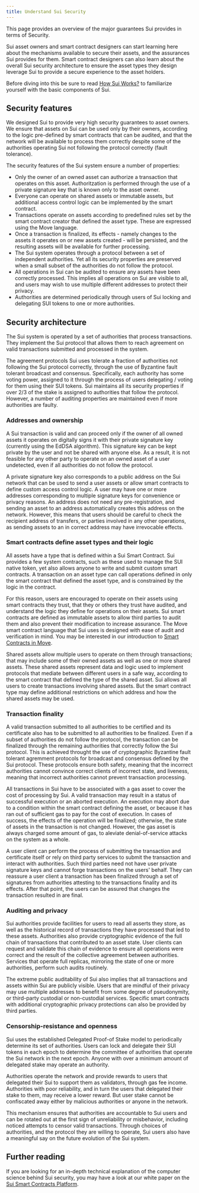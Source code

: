 ```yaml
---
title: Understand Sui Security
---
```


This page provides an overview of the major guarantees Sui provides in terms of Security.

Sui asset owners
and smart contract designers can start learning here about the mechanisms available to secure their
assets, and the assurances Sui provides for them. Smart contract designers can also learn about the overall
Sui security architecture to ensure the asset types they design leverage Sui to provide a secure experience
to the asset holders. 

Before diving into this be sure to read [How Sui Works?](how-sui-works.md) to familiarize yourself with 
the basic components of Sui.

## Security features

We designed Sui to provide very high security guarantees to asset owners. We ensure that assets on Sui can be used
only by their owners, according to the logic pre-defined by smart contracts that can be audited, and that the network will be available 
to process them correctly despite some of the authorities operating Sui not following the protocol correctly (fault tolerance). 

The security features of the Sui system ensure a number of properties:

* Only the owner of an owned asset can authorize a transaction that operates on this asset. Authoritzation is performed through the use of a private signature key that is known only to the asset owner.
* Everyone can operate on shared assets or immutable assets, but additional access control logic can be implemented by the smart contract. 
* Transactions operate on assets according to predefined rules set by the smart contract creator that defined the asset type. These are expressed using the Move language.
* Once a transaction is finalized, its effects - namely changes to the assets it operates on or new assets created - will be persisted, and the resulting 
  assets will be available for further processing.
* The Sui system operates through a protocol between a set of independent authorities. Yet all its security properties are preserved 
  when a small subset of the authorities do not follow the protocol.
* All operations in Sui can be audited to ensure any assets have been correctly processed. This implies all operations on Sui
  are visible to all, and users may wish to use multiple different addresses to protect their privacy.
* Authorities are determined periodically through users of Sui locking and delegating SUI tokens to one or more authorities.

## Security architecture

The Sui system is operated by a set of authorities that process transactions. They implement the Sui protocol that allows them to 
reach agreement on valid transactions submitted and processed in the system. 

The agreement protocols Sui uses tolerate a fraction of authorities not following the Sui protocol correctly, through 
the use of Byzantine fault tolerant broadcast and consensus. Specifically, each authority has some voting power,
assigned to it through the process of users delegating / voting for them using their SUI tokens. Sui maintains
all its security properties if over 2/3 of the stake is assigned to authorities that follow the protocol. However,
a number of auditing properties are maintained even if more authorities are faulty.

### Addresses and ownership

A Sui transaction is valid and can proceed only if the owner of all owned assets it operates on digitally signs it with their private 
signature key (currently using the EdDSA algorithm). This signature key can be kept private by the user and not be shared with 
anyone else. As a result, it is not feasible for any other party to operate on an owned asset of a user undetected, even if all authorities 
do not follow the protocol.

A private signature key also corresponds to a public address on the Sui network that can be used to send a user assets or
allow smart contracts to define custom access control logic. A user may have one or more addresses corresponding to 
multiple signature keys for convenience or privacy reasons. An address does not need any pre-registration, and sending
an asset to an address automatically creates this address on the network. However, this means that users should
be careful to check the recipient address of transfers, or parties involved in any other operations, as sending assets to
an in correct address may have irrevocable effects.

### Smart contracts define asset types and their logic

All assets have a type that is defined within a Sui Smart Contract. Sui provides a few system contracts, such as these used to 
manage the SUI native token, yet also allows anyone to write and submit custom smart contracts. A transaction on an asset type 
can call operations defined in only the smart contract that defined the asset type, and is constrained by the logic in the contract. 

For this reason, users are encouraged to operate on their assets using smart contracts they trust, that they or others 
they trust have audited, and understand the logic they define for operations on their assets. Sui smart contracts are 
defined as immutable assets to allow third parties to audit them and also prevent their modification to increase assurance. 
The Move smart contract language that Sui uses is designed with ease of audit and verification in mind. You may be 
interested in our introduction to [Smart Contracts in Move](../build/move.md).

Shared assets allow multiple users to operate on them through transactions; that may include some of their owned assets
as well as one or more shared assets. These shared assets represent data and logic used to implement protocols that mediate
between different users in a safe way, according to the smart contract that defined the type of the shared asset. Sui allows
all users to create transactions involving shared assets. But the smart contract type may define additional restrictions
on which address and how the shared assets may be used.

### Transaction finality

A valid transaction submitted to all authorities to be certified and its certificate also has to be submitted to all authorities
to be finalized. Even if a subset of authorities do not follow the protocol, the transaction can be finalized through the
remaining authorities that correctly follow the Sui protocol. This is achieved throught the use of cryptographic 
Byzantine fault tolerant agremment protocols for broadcast and consensus defined by the Sui protocol. These protocols
ensure both safety, meaning that the incorrect authorities cannot convince correct clients of incorrect state, and 
liveness, meaning that incorrect authorities cannot prevent transaction processing.

All transactions in Sui have to be associated with a gas asset to cover the cost of processing by Sui. A valid 
transaction may result in a status of successful execution or an aborted execution. An execution may abort due to a 
condition within the smart contract defining the asset, or because it has ran out of sufficient gas to pay for
the cost of execution. In cases of success, the effects of the operation will be finalized; otherwise, the state of 
assets in the transaction is not changed. However, the gas asset is always charged some amount of gas, to aleviate
denial-of-service attacks on the system as a whole.

A user client can perform the process of submitting the transaction and certificate itself or rely on third party 
services to submit the transaction and interact with authorities. Such third parties need not have user private signature keys and cannot forge transactions on the users' behalf.
They can reassure a user client a transaction has been finalized through a set of signatures from 
authorities attesting to the transactions finality and its effects. After that point, the users can be assured that 
changes the transaction resulted in are final. 

### Auditing and privacy

Sui authorities provide facilities for users to read all asserts they store, as well as the historical record of
transactions they have processed that led to these assets. Authorities also provide cryptographic evidence of the full
chain of transactions that contributed to an asset state. User clients can request and validate this chain of 
evidence to ensure all operations were correct and the result of the collective agreement between authorities. 
Services that operate full replicas, mirroring the state of one or more authorities, perform such audits routinely.

The extreme public auditability of Sui also implies that all transactions and assets within Sui are publicly
visible. Users that are mindful of their privacy may use multiple addresses to benefit from some degree of
pseudonymity, or third-party custodial or non-custodial services. Specific smart contracts with additional cryptographic privacy protections can also be provided by third parties.

### Censorship-resistance and openness

Sui uses the established Delegated Proof-of Stake model to periodically determine its set of authorities. Users can lock and delegate their SUI tokens in each epoch to determine the committee of authorities that operate the Sui network in the next epoch. Anyone with over a minimum 
amount of delegated stake may operate an authority. 

Authorities operate the network and provide
rewards to users that delegated their Sui to support them as validators, through gas fee income. Authorities with poor reliability, and in turn the users that delegated their stake to them, may receive a lower reward. But user stake cannot be confiscated away either by malicious authorities or anyone in the network.

This mechanism ensures that authorities are accountable to Sui users and can be rotated out at the first sign 
of unreliability or misbehavior, including noticed attempts to censor valid transactions. Through choices of authorities, and the protocol 
they are willing to operate, Sui users also have a meaningful say on the future evolution of the Sui system.

## Further reading

If you are looking for an in-depth technical explanation of the computer science behind Sui security, you 
may have a look at our white paper on the [Sui Smart Contracts Platform](../../paper/sui.pdf).
